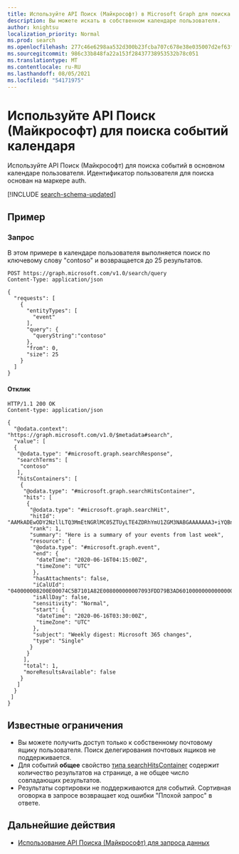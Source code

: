 ```yaml
---
title: Используйте API Поиск (Майкрософт) в Microsoft Graph для поиска событий календаря
description: Вы можете искать в собственном календаре пользователя.
author: knightsu
localization_priority: Normal
ms.prod: search
ms.openlocfilehash: 277c46e6298aa532d300b23fcba707c678e38e035007d2ef63fa249951afa633
ms.sourcegitcommit: 986c33b848fa22a153f28437738953532b78c051
ms.translationtype: MT
ms.contentlocale: ru-RU
ms.lasthandoff: 08/05/2021
ms.locfileid: "54171975"
---
```

# <a name="use-the-microsoft-search-api-to-search-calendar-events"></a>Используйте API Поиск (Майкрософт) для поиска событий календаря

Используйте API Поиск (Майкрософт) для поиска событий в основном календаре пользователя. Идентификатор пользователя для поиска основан на маркере auth.

[!INCLUDE [search-schema-updated](../includes/search-schema-updated.md)]

## <a name="example"></a>Пример

### <a name="request"></a>Запрос

В этом примере в календаре пользователя выполняется поиск по ключевому слову "contoso" и возвращается до 25 результатов.

```HTTP
POST https://graph.microsoft.com/v1.0/search/query
Content-Type: application/json

{
  "requests": [
    {
      "entityTypes": [
        "event"
      ],
      "query": {
        "queryString":"contoso"
      },
      "from": 0,
      "size": 25
    }
  ]
}
```

#### <a name="response"></a>Отклик

```HTTP
HTTP/1.1 200 OK
Content-type: application/json

{
  "@odata.context": "https://graph.microsoft.com/v1.0/$metadata#search",
  "value": [
  {
   "@odata.type": "#microsoft.graph.searchResponse",
   "searchTerms": [
    "contoso"
   ],
   "hitsContainers": [
    {
     "@odata.type": "#microsoft.graph.searchHitsContainer",
     "hits": [
      {
       "@odata.type": "#microsoft.graph.searchHit",
       "hitId": "AAMkADEwODY2NzllLTQ3MmEtNGRlMC05ZTUyLTE4ZDRhYmU1ZGM3NABGAAAAAAA3+iYQBnJnQabRVDelNhnzBwAejhWkAOAxQ6M4c1c9NwfrAAAAAAENAAAejhWkAOAxQ6M4c1c9NwfrAABbUZLJAAA=",
       "rank": 1,
       "summary": "Here is a summary of your events from last week",
       "resource": {
        "@odata.type": "#microsoft.graph.event",
        "end": {
         "dateTime": "2020-06-16T04:15:00Z",
         "timeZone": "UTC"
        },
        "hasAttachments": false,
        "iCalUId": "040000008200E00074C5B7101A82E008000000007093FDD79B3AD60100000000000000001000000036DAA2262EB4E04DA27DA77985FB8251",
        "isAllDay": false,
        "sensitivity": "Normal",
        "start": {
         "dateTime": "2020-06-16T03:30:00Z",
         "timeZone": "UTC"
        },
        "subject": "Weekly digest: Microsoft 365 changes",
        "type": "Single"
       }
      }
     ],
     "total": 1,
     "moreResultsAvailable": false
    }
   ]
  }
 ]
}
```

## <a name="known-limitations"></a>Известные ограничения

- Вы можете получить доступ только к собственному почтовому ящику пользователя. Поиск делегирования почтовых ящиков не поддерживается.
- Для событий **общее** свойство [типа searchHitsContainer](/graph/api/resources/searchhitscontainer) содержит количество результатов на странице, а не общее число совпадающих результатов.
- Результаты сортировки не поддерживаются для событий. Сортивная оговорка в запросе возвращает код ошибки "Плохой запрос" в ответе.

## <a name="next-steps"></a>Дальнейшие действия

- [Использование API Поиска (Майкрософт) для запроса данных](/graph/api/resources/search-api-overview)
